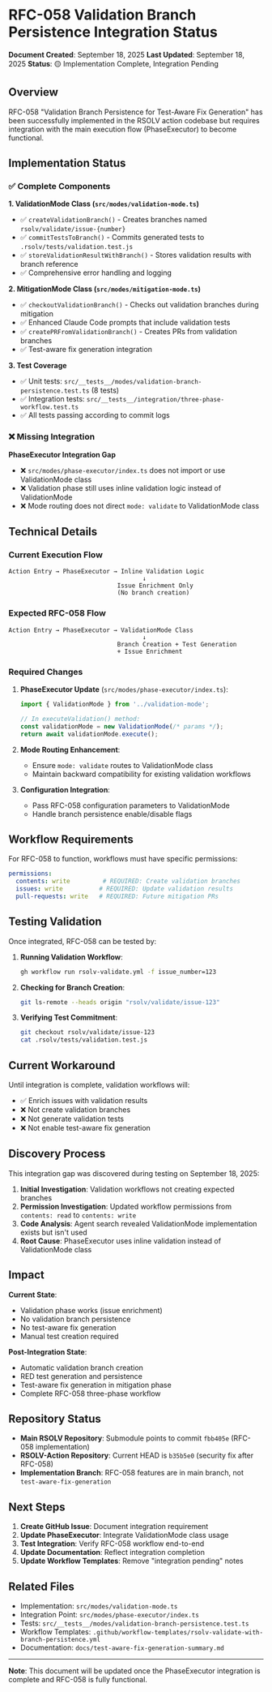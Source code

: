 # RFC-058 Validation Branch Persistence Integration Status

**Document Created**: September 18, 2025
**Last Updated**: September 18, 2025
**Status**: 🟡 Implementation Complete, Integration Pending

## Overview

RFC-058 "Validation Branch Persistence for Test-Aware Fix Generation" has been successfully implemented in the RSOLV action codebase but requires integration with the main execution flow (PhaseExecutor) to become functional.

## Implementation Status

### ✅ Complete Components

**1. ValidationMode Class (`src/modes/validation-mode.ts`)**
- ✅ `createValidationBranch()` - Creates branches named `rsolv/validate/issue-{number}`
- ✅ `commitTestsToBranch()` - Commits generated tests to `.rsolv/tests/validation.test.js`
- ✅ `storeValidationResultWithBranch()` - Stores validation results with branch reference
- ✅ Comprehensive error handling and logging

**2. MitigationMode Class (`src/modes/mitigation-mode.ts`)**
- ✅ `checkoutValidationBranch()` - Checks out validation branches during mitigation
- ✅ Enhanced Claude Code prompts that include validation tests
- ✅ `createPRFromValidationBranch()` - Creates PRs from validation branches
- ✅ Test-aware fix generation integration

**3. Test Coverage**
- ✅ Unit tests: `src/__tests__/modes/validation-branch-persistence.test.ts` (8 tests)
- ✅ Integration tests: `src/__tests__/integration/three-phase-workflow.test.ts`
- ✅ All tests passing according to commit logs

### ❌ Missing Integration

**PhaseExecutor Integration Gap**
- ❌ `src/modes/phase-executor/index.ts` does not import or use ValidationMode class
- ❌ Validation phase still uses inline validation logic instead of ValidationMode
- ❌ Mode routing does not direct `mode: validate` to ValidationMode class

## Technical Details

### Current Execution Flow

```
Action Entry → PhaseExecutor → Inline Validation Logic
                                     ↓
                              Issue Enrichment Only
                              (No branch creation)
```

### Expected RFC-058 Flow

```
Action Entry → PhaseExecutor → ValidationMode Class
                                     ↓
                              Branch Creation + Test Generation
                              + Issue Enrichment
```

### Required Changes

1. **PhaseExecutor Update** (`src/modes/phase-executor/index.ts`):
   ```typescript
   import { ValidationMode } from '../validation-mode';

   // In executeValidation() method:
   const validationMode = new ValidationMode(/* params */);
   return await validationMode.execute();
   ```

2. **Mode Routing Enhancement**:
   - Ensure `mode: validate` routes to ValidationMode class
   - Maintain backward compatibility for existing validation workflows

3. **Configuration Integration**:
   - Pass RFC-058 configuration parameters to ValidationMode
   - Handle branch persistence enable/disable flags

## Workflow Requirements

For RFC-058 to function, workflows must have specific permissions:

```yaml
permissions:
  contents: write         # REQUIRED: Create validation branches
  issues: write          # REQUIRED: Update validation results
  pull-requests: write   # REQUIRED: Future mitigation PRs
```

## Testing Validation

Once integrated, RFC-058 can be tested by:

1. **Running Validation Workflow**:
   ```bash
   gh workflow run rsolv-validate.yml -f issue_number=123
   ```

2. **Checking for Branch Creation**:
   ```bash
   git ls-remote --heads origin "rsolv/validate/issue-123"
   ```

3. **Verifying Test Commitment**:
   ```bash
   git checkout rsolv/validate/issue-123
   cat .rsolv/tests/validation.test.js
   ```

## Current Workaround

Until integration is complete, validation workflows will:
- ✅ Enrich issues with validation results
- ❌ Not create validation branches
- ❌ Not generate validation tests
- ❌ Not enable test-aware fix generation

## Discovery Process

This integration gap was discovered during testing on September 18, 2025:

1. **Initial Investigation**: Validation workflows not creating expected branches
2. **Permission Investigation**: Updated workflow permissions from `contents: read` to `contents: write`
3. **Code Analysis**: Agent search revealed ValidationMode implementation exists but isn't used
4. **Root Cause**: PhaseExecutor uses inline validation instead of ValidationMode class

## Impact

**Current State**:
- Validation phase works (issue enrichment)
- No validation branch persistence
- No test-aware fix generation
- Manual test creation required

**Post-Integration State**:
- Automatic validation branch creation
- RED test generation and persistence
- Test-aware fix generation in mitigation phase
- Complete RFC-058 three-phase workflow

## Repository Status

- **Main RSOLV Repository**: Submodule points to commit `fbb405e` (RFC-058 implementation)
- **RSOLV-Action Repository**: Current HEAD is `b35b5e0` (security fix after RFC-058)
- **Implementation Branch**: RFC-058 features are in main branch, not `test-aware-fix-generation`

## Next Steps

1. **Create GitHub Issue**: Document integration requirement
2. **Update PhaseExecutor**: Integrate ValidationMode class usage
3. **Test Integration**: Verify RFC-058 workflow end-to-end
4. **Update Documentation**: Reflect integration completion
5. **Update Workflow Templates**: Remove "integration pending" notes

## Related Files

- Implementation: `src/modes/validation-mode.ts`
- Integration Point: `src/modes/phase-executor/index.ts`
- Tests: `src/__tests__/modes/validation-branch-persistence.test.ts`
- Workflow Templates: `.github/workflow-templates/rsolv-validate-with-branch-persistence.yml`
- Documentation: `docs/test-aware-fix-generation-summary.md`

---

**Note**: This document will be updated once the PhaseExecutor integration is complete and RFC-058 is fully functional.